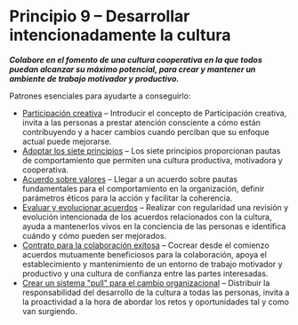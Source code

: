 # Principio 9 – Desarrollar intencionadamente la cultura


**_Colabore en el fomento de una cultura cooperativa en la que todos puedan alcanzar su máximo potencial, para crear y mantener un ambiente de trabajo motivador y productivo._**

Patrones esenciales para ayudarte a conseguirlo:

-   [Participación creativa](section:artful-participation) – Introducir el concepto de Participación creativa, invita a las personas a prestar atención consciente a cómo están contribuyendo y a hacer cambios cuando perciban que su enfoque actual puede mejorarse.
-   [Adoptar los siete principios](section:adopt-the-seven-principles) – Los siete principios proporcionan pautas de comportamiento que permiten una cultura productiva, motivadora y cooperativa.
-   [Acuerdo sobre valores](section:agree-on-values) – Llegar a un acuerdo sobre pautas fundamentales para el comportamiento en la organización, definir parámetros éticos para la acción y facilitar la coherencia.
-   [Evaluar y evolucionar acuerdos](section:evaluate-and-evolve-agreements) – Realizar con regularidad una revisión y evolución intencionada de los acuerdos relacionados con la cultura, ayuda a mantenerlos vivos en la conciencia de las personas e identifica cuándo y cómo pueden ser mejorados.
-   [Contrato para la colaboración exitosa](section:contract-for-successful-collaboration) – Cocrear desde el comienzo acuerdos mutuamente beneficiosos para la colaboración, apoya el establecimiento y mantenimiento de un entorno de trabajo motivador y productivo y una cultura de confianza entre las partes interesadas.
-   [Crear un sistema "pull" para el cambio organizacional](section:create-a-pull-system-for-organizational-change) – Distribuir la responsabilidad del desarrollo de la cultura a todas las personas, invita a la proactividad a la hora de abordar los retos y oportunidades tal y como van surgiendo.
